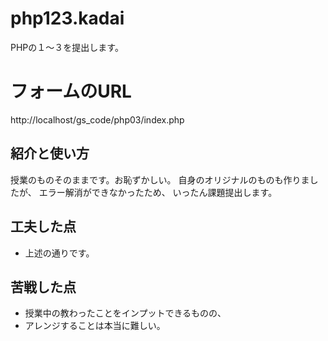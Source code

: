 # php123.kadai

PHPの１～３を提出します。

# フォームのURL
http://localhost/gs_code/php03/index.php

## 紹介と使い方

授業のものそのままです。お恥ずかしい。
自身のオリジナルのものも作りましたが、
エラー解消ができなかったため、
いったん課題提出します。

## 工夫した点

  - 上述の通りです。

## 苦戦した点

  - 授業中の教わったことをインプットできるものの、
  - アレンジすることは本当に難しい。
